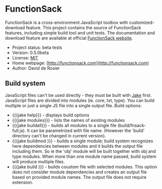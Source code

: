 FunctionSack
============

FunctionSack is a cross-environment JavaScript toolbox with customized-download
feature. This project contains the source of FunctionSack features, including
simple build tool and unit tests. The documentation and download feature are
available at official [FunctionSack website](http://functionsack.com).

* Project status: beta tests
* Version: 0.5.0beta
* License: [MIT](http://www.opensource.org/licenses/mit-license.php)
* Home webpage: [http://functionsack.com](http://functionsack.com)
* Author: David de Rosier


## Build system

JavaScript files can't be used directly - they must be built with
[Jake](https://github.com/mde/jake) first. JavaScript files are divided into 
modules (ie. core, txt, type). You can build multiple or just a single JS file
into a single output file. Build options:

* {{{jake help}}} - displays build options
* {{{jake modules}}} - lists the names of existing modules
* {{{jake buildall}}} - builds all modules to a single file (build/fnsack-full.js).
  It can be parametrized with file name. (However the 'build' directory can't
  be changed in current version).
* {{{jake buildmod <modname>}}} - builds a single module; build system recognizes
  here dependencies between modules and it builds the output file including them. 
  So ie the 'obj' module will be built together with obj and type modules. When
  more than one module name passed, build system will produce multiple files.
* {{{jake build <file> <modules>}}} - builds coustom file with selected modules.
  This option does not consider module dependencies and creates an output file
  based on provided module names. The output file does not require extension. 
  

